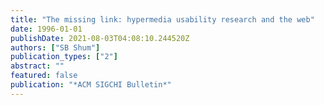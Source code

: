 ```yaml
---
title: "The missing link: hypermedia usability research and the web"
date: 1996-01-01
publishDate: 2021-08-03T04:08:10.244520Z
authors: ["SB Shum"]
publication_types: ["2"]
abstract: ""
featured: false
publication: "*ACM SIGCHI Bulletin*"
---
```


